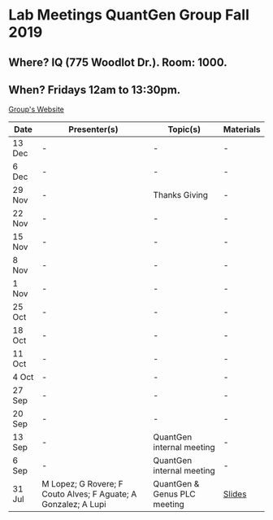 # Lab Meetings QuantGen Group Fall 2019

## Where? IQ (775 Woodlot Dr.). Room: 1000.
## When? Fridays 12am to 13:30pm.

[Group's Website](http://quantgen.github.io/)

| Date           | Presenter(s)     |  Topic(s)        |  Materials    |
| -------------  | ------------- | ------------- | ------------- |
|13 Dec| - | - | - |
|6 Dec| - | - | - |
|29 Nov| - | Thanks Giving | - |
|22 Nov| - | - | - |
|15 Nov| - | - | - |
|8 Nov| - | - | - |
|1 Nov| - | - | - |
|25 Oct| - | - | - |
|18 Oct| - | - | - |
|11 Oct| - | - | - |
|4 Oct| - | - | - |
|27 Sep| - | - | - |
|20 Sep| - | - | - |
|13 Sep| - |QuantGen internal meeting| - |
|6 Sep| - |QuantGen internal meeting| - |
|31 Jul|M Lopez; G Rovere; F Couto Alves; F Aguate; A Gonzalez; A Lupi|QuantGen & Genus PLC meeting|[Slides](https://www.dropbox.com/s/3mkrtesf4kkdil7/FinalPres.pptx?dl=0) |
